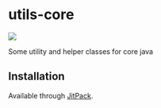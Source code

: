 # utils-core

[![](https://jitpack.io/v/arthurpicht/utils-core.svg)](https://jitpack.io/#arthurpicht/utils-core)

Some utility and helper classes for core java

## Installation

Available through [JitPack](https://jitpack.io/#arthurpicht/utils-core).
